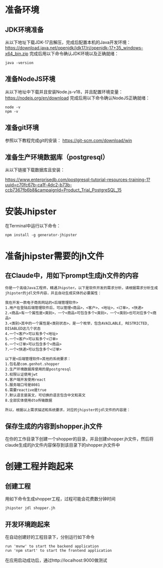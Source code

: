 # 准备环境
## JDK环境准备
从以下地址下载JDK-17且解压，完成后配置本机的Java开发环境：
https://download.java.net/openjdk/jdk17/ri/openjdk-17+35_windows-x64_bin.zip
完成后用以下命令确认JDK环境以及正确就绪：
```
java -version
```

## 准备NodeJS环境
从以下地址中下载并且安装Node.js-v18，并且配置环境变量：
https://nodejs.org/en/download
完成后用以下命令确认NodeJS正确就绪：
```
node -v
npm -v
```

## 准备git环境
参照以下教程完成git的安装：
https://git-scm.com/download/win

## 准备生产环境数据库（postgresql）
从以下链接下载数据库且安装：

https://www.enterprisedb.com/postgresql-tutorial-resources-training-1?uuid=c70fc67b-ca1f-4dc2-b73b-ccb7367fb6b8&campaignId=Product_Trial_PostgreSQL_15                         

# 安装Jhipster 
在Terminal中运行以下命令：
```
npm install -g generator-jhipster
```

# 准备jhipster需要的jh文件
## 在Claude中，用如下prompt生成jh文件的内容
```
你是一个高级Java工程师，精通Jhipster。以下是软件开发的需求分析，请根据需求分析生成jhipster的jdl文件内容，并且自动生成实体的必要属性：

我在开发一款电子商务网站的<后端管理软件>
1.用户在登陆后端管理软件后，可以管理<商品>，<客户>，<地址>，<订单>，<快递>
2.<商品>有一个属性是<类别>，一个<商品>可包含多个<类别>，一个<类别>也可对应多个<商品>
3.<类别>其中的一个属性是<类别状态>，是一个枚举，包含AVAILABLE, RESTRICTED, DISABLED这几个状态
4.一个<客户>可以有多个<地址>
5.一个<客户>可以有多个<订单>
6.一个<订单>可以包含多个<商品>
7.一个<快递>可以包含多个<订单>

以下是<后端管理软件>其他的系统要求：
1.包名是com.genhot.shopper
2.生产环境数据库使用的是postgresql
3.权限认证使用jwt
4.客户端开发使用react
5.服务端口号是8081
6.需要reactive是true
7.默认语言是英文，可切换的语言包含中文和英文
8.全部实体使用dto传输数据

所以，根据以上需求描述和系统要求，对应的jhipster的jdl文件的内容是：
```
## 保存生成的内容到shopper.jh文件
在你的工作目录下创建一个shopper的目录，并且创建shopper.jh文件，然后将claude生成的jh文件内容保存到该目录下的shopper.jh文件中

# 创建工程并跑起来
## 创建工程
用如下命令生成shopper工程，过程可能会花费数分钟时间
```
jhipster jdl shopper.jh
```
## 开发环境跑起来
在自动创建好的工程目录下，分别运行如下命令
```
run 'mvnw' to start the backend application
run 'npm start' to start the frontend application
```

在应用启动成功后，通过http://localhost:9000做测试